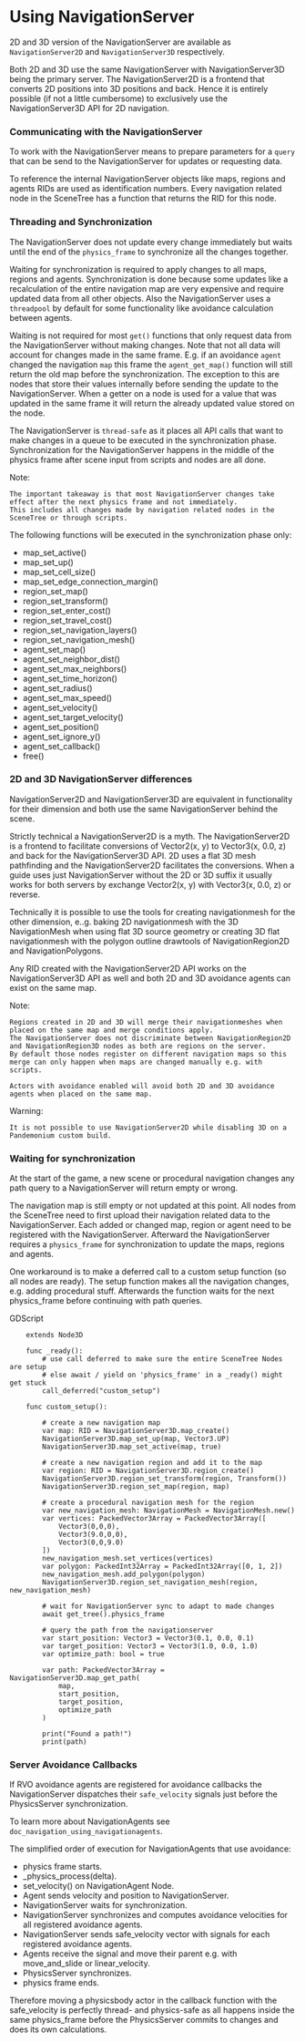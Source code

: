 
# Using NavigationServer

2D and 3D version of the NavigationServer are available as
`NavigationServer2D` and
`NavigationServer3D` respectively.

Both 2D and 3D use the same NavigationServer with NavigationServer3D being the primary server. The NavigationServer2D is a frontend that converts 2D positions into 3D positions and back.
Hence it is entirely possible (if not a little cumbersome) to exclusively use the NavigationServer3D API for 2D navigation.

### Communicating with the NavigationServer

To work with the NavigationServer means to prepare parameters for a `query` that can be send to the NavigationServer for updates or requesting data.

To reference the internal NavigationServer objects like maps, regions and agents RIDs are used as identification numbers.
Every navigation related node in the SceneTree has a function that returns the RID for this node.

### Threading and Synchronization

The NavigationServer does not update every change immediately but waits until
the end of the `physics_frame` to synchronize all the changes together.

Waiting for synchronization is required to apply changes to all maps, regions and agents.
Synchronization is done because some updates like a recalculation of the entire navigation map are very expensive and require updated data from all other objects.
Also the NavigationServer uses a `threadpool` by default for some functionality like avoidance calculation between agents.

Waiting is not required for most `get()` functions that only request data from the NavigationServer without making changes.
Note that not all data will account for changes made in the same frame.
E.g. if an avoidance `agent` changed the navigation `map` this frame the `agent_get_map()` function will still return the old map before the synchronization.
The exception to this are nodes that store their values internally before sending the update to the NavigationServer.
When a getter on a node is used for a value that was updated in the same frame it will return the already updated value stored on the node.

The NavigationServer is `thread-safe` as it places all API calls that want to make changes in a queue to be executed in the synchronization phase.
Synchronization for the NavigationServer happens in the middle of the physics frame after scene input from scripts and nodes are all done.

Note:

    The important takeaway is that most NavigationServer changes take effect after the next physics frame and not immediately.
    This includes all changes made by navigation related nodes in the SceneTree or through scripts.

The following functions will be executed in the synchronization phase only:

- map_set_active()
- map_set_up()
- map_set_cell_size()
- map_set_edge_connection_margin()
- region_set_map()
- region_set_transform()
- region_set_enter_cost()
- region_set_travel_cost()
- region_set_navigation_layers()
- region_set_navigation_mesh()
- agent_set_map()
- agent_set_neighbor_dist()
- agent_set_max_neighbors()
- agent_set_time_horizon()
- agent_set_radius()
- agent_set_max_speed()
- agent_set_velocity()
- agent_set_target_velocity()
- agent_set_position()
- agent_set_ignore_y()
- agent_set_callback()
- free()

### 2D and 3D NavigationServer differences

NavigationServer2D and NavigationServer3D are equivalent in functionality
for their dimension and both use the same NavigationServer behind the scene.

Strictly technical a NavigationServer2D is a myth.
The NavigationServer2D is a frontend to facilitate conversions of Vector2(x, y) to
Vector3(x, 0.0, z) and back for the NavigationServer3D API. 2D uses a flat 3D mesh
pathfinding and the NavigationServer2D facilitates the conversions.
When a guide uses just NavigationServer without the 2D or 3D suffix it usually works for both servers
by exchange Vector2(x, y) with Vector3(x, 0.0, z) or reverse.

Technically it is possible to use the tools for creating navigationmesh for the other
dimension, e..g. baking 2D navigationmesh with the 3D NavigationMesh when using
flat 3D source geometry or creating 3D flat navigationmesh with the
polygon outline drawtools of NavigationRegion2D and NavigationPolygons.

Any RID created with the NavigationServer2D API works on the NavigationServer3D API
as well and both 2D and 3D avoidance agents can exist on the same map.

Note:

    Regions created in 2D and 3D will merge their navigationmeshes when placed on the same map and merge conditions apply.
    The NavigationServer does not discriminate between NavigationRegion2D and NavigationRegion3D nodes as both are regions on the server.
    By default those nodes register on different navigation maps so this merge can only happen when maps are changed manually e.g. with scripts.

    Actors with avoidance enabled will avoid both 2D and 3D avoidance agents when placed on the same map.

Warning:

    It is not possible to use NavigationServer2D while disabling 3D on a Pandemonium custom build.

### Waiting for synchronization

At the start of the game, a new scene or procedural navigation changes any path query to a NavigationServer will return empty or wrong.

The navigation map is still empty or not updated at this point.
All nodes from the SceneTree need to first upload their navigation related data to the NavigationServer.
Each added or changed map, region or agent need to be registered with the NavigationServer.
Afterward the NavigationServer requires a `physics_frame` for synchronization to update the maps, regions and agents.

One workaround is to make a deferred call to a custom setup function (so all nodes are ready).
The setup function makes all the navigation changes, e.g. adding procedural stuff.
Afterwards the function waits for the next physics_frame before continuing with path queries.

GDScript
```
    extends Node3D

    func _ready():
        # use call deferred to make sure the entire SceneTree Nodes are setup
        # else await / yield on 'physics_frame' in a _ready() might get stuck
        call_deferred("custom_setup")

    func custom_setup():

        # create a new navigation map
        var map: RID = NavigationServer3D.map_create()
        NavigationServer3D.map_set_up(map, Vector3.UP)
        NavigationServer3D.map_set_active(map, true)

        # create a new navigation region and add it to the map
        var region: RID = NavigationServer3D.region_create()
        NavigationServer3D.region_set_transform(region, Transform())
        NavigationServer3D.region_set_map(region, map)

        # create a procedural navigation mesh for the region
        var new_navigation_mesh: NavigationMesh = NavigationMesh.new()
        var vertices: PackedVector3Array = PackedVector3Array([
            Vector3(0,0,0),
            Vector3(9.0,0,0),
            Vector3(0,0,9.0)
        ])
        new_navigation_mesh.set_vertices(vertices)
        var polygon: PackedInt32Array = PackedInt32Array([0, 1, 2])
        new_navigation_mesh.add_polygon(polygon)
        NavigationServer3D.region_set_navigation_mesh(region, new_navigation_mesh)

        # wait for NavigationServer sync to adapt to made changes
        await get_tree().physics_frame

        # query the path from the navigationserver
        var start_position: Vector3 = Vector3(0.1, 0.0, 0.1)
        var target_position: Vector3 = Vector3(1.0, 0.0, 1.0)
        var optimize_path: bool = true

        var path: PackedVector3Array = NavigationServer3D.map_get_path(
            map,
            start_position,
            target_position,
            optimize_path
        )

        print("Found a path!")
        print(path)
```

### Server Avoidance Callbacks

If RVO avoidance agents are registered for avoidance callbacks the NavigationServer dispatches
their `safe_velocity` signals just before the PhysicsServer synchronization.

To learn more about NavigationAgents see `doc_navigation_using_navigationagents`.

The simplified order of execution for NavigationAgents that use avoidance:

- physics frame starts.
- _physics_process(delta).
- set_velocity() on NavigationAgent Node.
- Agent sends velocity and position to NavigationServer.
- NavigationServer waits for synchronization.
- NavigationServer synchronizes and computes avoidance velocities for all registered avoidance agents.
- NavigationServer sends safe_velocity vector with signals for each registered avoidance agents.
- Agents receive the signal and move their parent e.g. with move_and_slide or linear_velocity.
- PhysicsServer synchronizes.
- physics frame ends.

Therefore moving a physicsbody actor in the callback function with the safe_velocity is perfectly thread- and physics-safe
as all happens inside the same physics_frame before the PhysicsServer commits to changes and does its own calculations.

